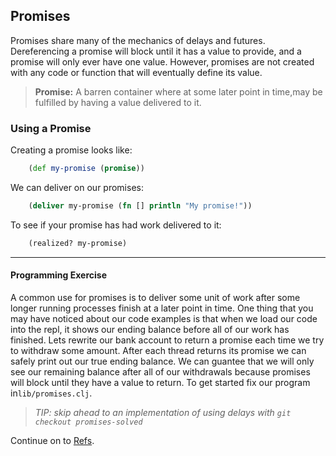 ## Promises

Promises share many of the mechanics of delays and futures.  Dereferencing a promise will block until it has a value to provide, and a promise will only ever have one value.  However, promises are not created with any code or function that will eventually define its value.

> **Promise:** A barren container where at some later point in time,may be fulfilled by having a value delivered to it.

### Using a Promise

Creating a promise looks like:

~~~clojure
    (def my-promise (promise))
~~~

We can deliver on our promises:

~~~clojure
    (deliver my-promise (fn [] println "My promise!"))
~~~

To see if your promise has had work delivered to it:

~~~clojure
    (realized? my-promise)
~~~

***

#### Programming Exercise

A common use for promises is to deliver some unit of work after some longer running processes finish at a later point in time.  One thing that you may have noticed about our code examples is that when we load our code into the repl, it shows our ending balance before all of our work has finished. Lets rewrite our bank account to return a promise each time we try to withdraw some amount.  After each thread returns its promise we can safely print out our true ending balance. We can guantee that we will only see our remaining balance after all of our withdrawals because promises will block until they have a value to return.  To get started fix our program in`lib/promises.clj`.

> _TIP: skip ahead to an implementation of using delays with `git checkout promises-solved`_

Continue on to [Refs](Refs.md).
